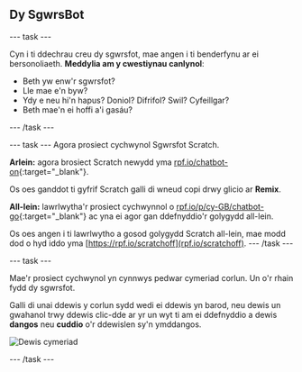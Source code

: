 ## Dy SgwrsBot

--- task ---

Cyn i ti ddechrau creu dy sgwrsfot, mae angen i ti benderfynu ar ei bersonoliaeth. **Meddylia am y cwestiynau canlynol**:

+ Beth yw enw'r sgwrsfot?
+ Lle mae e'n byw?
+ Ydy e neu hi'n hapus? Doniol? Difrifol? Swil? Cyfeillgar?
+ Beth mae'n ei hoffi a'i gasáu?

--- /task ---

--- task --- Agora prosiect cychwynol Sgwrsfot Scratch.

**Arlein:** agora brosiect Scratch newydd yma [rpf.io/chatbot-on](https://rpf.io/chatbot-on){:target="_blank"}.

Os oes ganddot ti gyfrif Scratch galli di wneud copi drwy glicio ar **Remix**.

**All-lein:** lawrlwytha'r prosiect cychwynnol o [rpf.io/p/cy-GB/chatbot-go](https://rpf.io/p/cy-GB/chatbot-go){:target="_blank"} ac yna ei agor gan ddefnyddio'r golygydd all-lein.

Os oes angen i ti lawrlwytho a gosod golygydd Scratch all-lein, mae modd dod o hyd iddo yma [https://rpf.io/scratchoff](rpf.io/scratchoff). --- /task ---

--- task ---

Mae'r prosiect cychwynol yn cynnwys pedwar cymeriad corlun. Un o'r rhain fydd dy sgwrsfot.

Galli di unai ddewis y corlun sydd wedi ei ddewis yn barod, neu dewis un gwahanol trwy ddewis clic-dde ar yr un wyt ti am ei ddefnyddio a dewis **dangos** neu **cuddio** o'r ddewislen sy'n ymddangos.

![Dewis cymeriad](images/chatbot-characters.png)

--- /task ---
